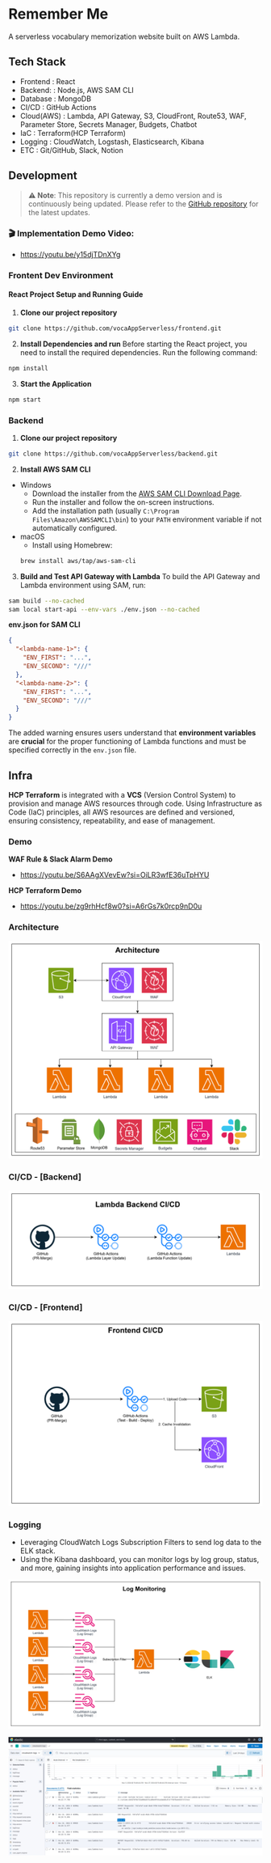 # Remember Me

A serverless vocabulary memorization website built on AWS Lambda.

## Tech Stack

- Frontend   : React
- Backend:   : Node.js, AWS SAM CLI
- Database   : MongoDB
- CI/CD      : GitHub Actions
- Cloud(AWS) : Lambda, API Gateway, S3, CloudFront, Route53, WAF, Parameter Store, Secrets Manager, Budgets, Chatbot
- IaC        : Terraform(HCP Terraform)
- Logging    : CloudWatch, Logstash, Elasticsearch, Kibana
- ETC        : Git/GitHub, Slack, Notion

## Development

> **⚠️ Note**: This repository is currently a demo version and is continuously being updated. Please refer to the [GitHub repository](https://github.com/nurdworker/rememberme) for the latest updates.  

### 🎬 Implementation Demo Video:  

- <https://youtu.be/y15djTDnXYg>
  
### **Frontent Dev Environment**

#### React Project Setup and Running Guide

1. **Clone our project repository**
```bash
git clone https://github.com/vocaAppServerless/frontend.git
```
2. **Install Dependencies and run**
Before starting the React project, you need to install the required dependencies. Run the following command:
```bash
npm install
```
3. **Start the Application**
```bash
npm start
```

### **Backend**
1. **Clone our project repository**
```bash
git clone https://github.com/vocaAppServerless/backend.git
```
2. **Install AWS SAM CLI**
- Windows
  - Download the installer from the [AWS SAM CLI Download Page](https://aws.amazon.com/serverless/sam/).
  -  Run the installer and follow the on-screen instructions.
  - Add the installation path (usually `C:\Program Files\Amazon\AWSSAMCLI\bin`) to your `PATH` environment variable if not automatically configured.
- macOS
  - Install using Homebrew:
   ```bash
   brew install aws/tap/aws-sam-cli
   ```
3. **Build and Test API Gateway with Lambda**
To build the API Gateway and Lambda environment using SAM, run:

```bash
sam build --no-cached
sam local start-api --env-vars ./env.json --no-cached
```
**env.json for SAM CLI**
```json
{
  "<lambda-name-1>": {
    "ENV_FIRST": "...",
    "ENV_SECOND": "///"
  },
  "<lambda-name-2>": {
    "ENV_FIRST": "...",
    "ENV_SECOND": "///"
  }
}
```

The added warning ensures users understand that **environment variables** are **crucial** for the proper functioning of Lambda functions and must be specified correctly in the `env.json` file.

## Infra

**HCP Terraform** is integrated with a **VCS** (Version Control System) to provision and manage AWS resources through code. Using Infrastructure as Code (IaC) principles, all AWS resources are defined and versioned, ensuring consistency, repeatability, and ease of management.

### Demo

**WAF Rule & Slack Alarm Demo** 

- <https://youtu.be/S6AAgXVevEw?si=OiLR3wfE36uTpHYU>

**HCP Terraform Demo** 

- <https://youtu.be/zg9rhHcf8w0?si=A6rGs7k0rcp9nD0u>

### Architecture

![Architecture](https://github.com/vocaAppServerless/.github/blob/main/assets/img/architecture.png?raw=true)

### CI/CD - [Backend]

![Backend CI/CD](https://github.com/vocaAppServerless/.github/blob/main/assets/img/backend_ci_cd.png?raw=true)

### CI/CD - [Frontend]

![Frontend CI/CD](https://github.com/vocaAppServerless/.github/blob/main/assets/img/frontend_ci_cd.png?raw=true)

### Logging

- Leveraging CloudWatch Logs Subscription Filters to send log data to the ELK stack.
- Using the Kibana dashboard, you can monitor logs by log group, status, and more, gaining insights into application performance and issues.

![Logging Workflow](https://github.com/vocaAppServerless/.github/blob/main/assets/img/log_monitoring.png?raw=true)

![Kibana Dashboard](https://github.com/vocaAppServerless/.github/blob/main/assets/img/kibana_dashboard.png?raw=true)

